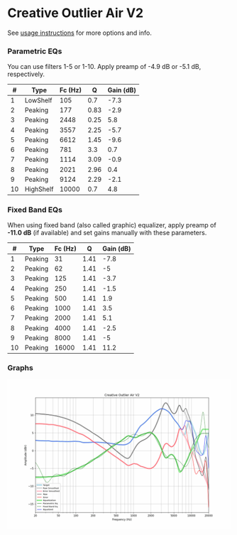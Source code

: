 # Creative Outlier Air V2
See [usage instructions](https://github.com/jaakkopasanen/AutoEq#usage) for more options and info.

### Parametric EQs
You can use filters 1-5 or 1-10. Apply preamp of -4.9 dB or -5.1 dB, respectively.

|   # | Type      |   Fc (Hz) |    Q |   Gain (dB) |
|-----|-----------|-----------|------|-------------|
|   1 | LowShelf  |       105 | 0.7  |        -7.3 |
|   2 | Peaking   |       177 | 0.83 |        -2.9 |
|   3 | Peaking   |      2448 | 0.25 |         5.8 |
|   4 | Peaking   |      3557 | 2.25 |        -5.7 |
|   5 | Peaking   |      6612 | 1.45 |        -9.6 |
|   6 | Peaking   |       781 | 3.3  |         0.7 |
|   7 | Peaking   |      1114 | 3.09 |        -0.9 |
|   8 | Peaking   |      2021 | 2.96 |         0.4 |
|   9 | Peaking   |      9124 | 2.29 |        -2.1 |
|  10 | HighShelf |     10000 | 0.7  |         4.8 |

### Fixed Band EQs
When using fixed band (also called graphic) equalizer, apply preamp of **-11.0 dB** (if available) and set gains manually with these parameters.

|   # | Type    |   Fc (Hz) |    Q |   Gain (dB) |
|-----|---------|-----------|------|-------------|
|   1 | Peaking |        31 | 1.41 |        -7.8 |
|   2 | Peaking |        62 | 1.41 |        -5   |
|   3 | Peaking |       125 | 1.41 |        -3.7 |
|   4 | Peaking |       250 | 1.41 |        -1.5 |
|   5 | Peaking |       500 | 1.41 |         1.9 |
|   6 | Peaking |      1000 | 1.41 |         3.5 |
|   7 | Peaking |      2000 | 1.41 |         5.1 |
|   8 | Peaking |      4000 | 1.41 |        -2.5 |
|   9 | Peaking |      8000 | 1.41 |        -5   |
|  10 | Peaking |     16000 | 1.41 |        11.2 |

### Graphs
![](./Creative%20Outlier%20Air%20V2.png)
